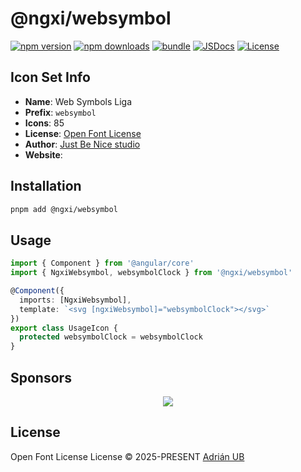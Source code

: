 # @ngxi/websymbol

[![npm version][npm-version-src]][npm-version-href]
[![npm downloads][npm-downloads-src]][npm-downloads-href]
[![bundle][bundle-src]][bundle-href]
[![JSDocs][jsdocs-src]][jsdocs-href]
[![License][license-src]][license-href]

## Icon Set Info

- **Name**: Web Symbols Liga
- **Prefix**: `websymbol`
- **Icons**: 85
- **License**: [Open Font License](https://scripts.sil.org/cms/scripts/page.php?site_id=nrsi&amp;id=OFL)
- **Author**: [Just Be Nice studio]()
- **Website**: []()

## Installation

```sh
pnpm add @ngxi/websymbol
```

## Usage

```ts
import { Component } from '@angular/core'
import { NgxiWebsymbol, websymbolClock } from '@ngxi/websymbol'

@Component({
  imports: [NgxiWebsymbol],
  template: `<svg [ngxiWebsymbol]="websymbolClock"></svg>`
})
export class UsageIcon {
  protected websymbolClock = websymbolClock
}
```

## Sponsors

<p align="center">
  <a href="https://cdn.jsdelivr.net/gh/adrian-ub/static/sponsors.svg">
    <img src='https://cdn.jsdelivr.net/gh/adrian-ub/static/sponsors.svg'/>
  </a>
</p>

## License

Open Font License License © 2025-PRESENT [Adrián UB](https://github.com/adrian-ub)

<!-- Badges -->

[npm-version-src]: https://img.shields.io/npm/v/@ngxi/websymbol?style=flat&colorA=080f12&colorB=1fa669
[npm-version-href]: https://npmjs.com/package/@ngxi/websymbol
[npm-downloads-src]: https://img.shields.io/npm/dm/@ngxi/websymbol?style=flat&colorA=080f12&colorB=1fa669
[npm-downloads-href]: https://npmjs.com/package/@ngxi/websymbol
[bundle-src]: https://img.shields.io/bundlephobia/minzip/@ngxi/websymbol?style=flat&colorA=080f12&colorB=1fa669&label=minzip
[bundle-href]: https://bundlephobia.com/result?p=@ngxi/websymbol
[license-src]: https://img.shields.io/npm/l/@ngxi/websymbol?style=flat&colorA=080f12&colorB=1fa669
[license-href]: https://github.com/adrian-ub/ngxi/blob/main/LICENSE
[jsdocs-src]: https://img.shields.io/badge/jsdocs-reference-080f12?style=flat&colorA=080f12&colorB=1fa669
[jsdocs-href]: https://www.jsdocs.io/package/@ngxi/websymbol

